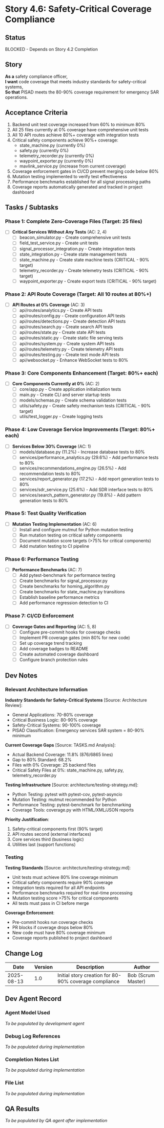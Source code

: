 # Story 4.6: Safety-Critical Coverage Compliance

## Status

BLOCKED - Depends on Story 4.2 Completion

## Story

**As a** safety compliance officer,  
**I want** code coverage that meets industry standards for safety-critical systems,  
**So that** PISAD meets the 80-90% coverage requirement for emergency SAR operations.

## Acceptance Criteria

1. Backend unit test coverage increased from 60% to minimum 80%
2. All 25 files currently at 0% coverage have comprehensive unit tests
3. All 10 API routes achieve 80%+ coverage with integration tests
4. Critical safety components achieve 90%+ coverage:
   - state_machine.py (currently 0%)
   - safety.py (currently 0%)
   - telemetry_recorder.py (currently 0%)
   - waypoint_exporter.py (currently 0%)
   - mavlink_service.py (increase from current coverage)
5. Coverage enforcement gates in CI/CD prevent merging code below 80%
6. Mutation testing implemented to verify test effectiveness
7. Performance benchmarks established for all signal processing paths
8. Coverage reports automatically generated and tracked in project dashboard

## Tasks / Subtasks

### Phase 1: Complete Zero-Coverage Files (Target: 25 files)
- [ ] **Critical Services Without Any Tests** (AC: 2, 4)
  - [ ] beacon_simulator.py - Create comprehensive unit tests
  - [ ] field_test_service.py - Create unit tests
  - [ ] signal_processor_integration.py - Create integration tests
  - [ ] state_integration.py - Create state management tests
  - [ ] state_machine.py - Create state machine tests (CRITICAL - 90% target)
  - [ ] telemetry_recorder.py - Create telemetry tests (CRITICAL - 90% target)
  - [ ] waypoint_exporter.py - Create export tests (CRITICAL - 90% target)

### Phase 2: API Route Coverage (Target: All 10 routes at 80%+)
- [ ] **API Routes at 0% Coverage** (AC: 3)
  - [ ] api/routes/analytics.py - Create API tests
  - [ ] api/routes/config.py - Create configuration API tests
  - [ ] api/routes/detections.py - Create detection API tests
  - [ ] api/routes/search.py - Create search API tests
  - [ ] api/routes/state.py - Create state API tests
  - [ ] api/routes/static.py - Create static file serving tests
  - [ ] api/routes/system.py - Create system API tests
  - [ ] api/routes/telemetry.py - Create telemetry API tests
  - [ ] api/routes/testing.py - Create test mode API tests
  - [ ] api/websocket.py - Enhance WebSocket tests to 80%

### Phase 3: Core Components Enhancement (Target: 80%+ each)
- [ ] **Core Components Currently at 0%** (AC: 2)
  - [ ] core/app.py - Create application initialization tests
  - [ ] main.py - Create CLI and server startup tests
  - [ ] models/schemas.py - Create schema validation tests
  - [ ] utils/safety.py - Create safety mechanism tests (CRITICAL - 90% target)
  - [ ] utils/test_logger.py - Create logging tests

### Phase 4: Low Coverage Service Improvements (Target: 80%+ each)
- [ ] **Services Below 30% Coverage** (AC: 1)
  - [ ] models/database.py (11.2%) - Increase database tests to 80%
  - [ ] services/performance_analytics.py (29.6%) - Add performance tests to 80%
  - [ ] services/recommendations_engine.py (26.5%) - Add recommendation tests to 80%
  - [ ] services/report_generator.py (17.2%) - Add report generation tests to 80%
  - [ ] services/sdr_service.py (25.6%) - Add SDR interface tests to 80%
  - [ ] services/search_pattern_generator.py (19.8%) - Add pattern generation tests to 80%

### Phase 5: Test Quality Verification
- [ ] **Mutation Testing Implementation** (AC: 6)
  - [ ] Install and configure mutmut for Python mutation testing
  - [ ] Run mutation testing on critical safety components
  - [ ] Document mutation score targets (>75% for critical components)
  - [ ] Add mutation testing to CI pipeline

### Phase 6: Performance Testing
- [ ] **Performance Benchmarks** (AC: 7)
  - [ ] Add pytest-benchmark for performance testing
  - [ ] Create benchmarks for signal_processor.py
  - [ ] Create benchmarks for homing_algorithm.py
  - [ ] Create benchmarks for state_machine.py transitions
  - [ ] Establish baseline performance metrics
  - [ ] Add performance regression detection to CI

### Phase 7: CI/CD Enforcement
- [ ] **Coverage Gates and Reporting** (AC: 5, 8)
  - [ ] Configure pre-commit hooks for coverage checks
  - [ ] Implement PR coverage gates (min 80% for new code)
  - [ ] Set up coverage trend tracking
  - [ ] Add coverage badges to README
  - [ ] Create automated coverage dashboard
  - [ ] Configure branch protection rules

## Dev Notes

### Relevant Architecture Information

**Industry Standards for Safety-Critical Systems** [Source: Architecture Review]:
- General Applications: 70-80% coverage
- Critical Business Logic: 80-90% coverage  
- Safety-Critical Systems: 90-100% coverage
- PISAD Classification: Emergency services SAR system = 80-90% minimum

**Current Coverage Gaps** [Source: TASKS.md Analysis]:
- Actual Backend Coverage: 11.8% (876/6865 lines)
- Gap to 80% Standard: 68.2%
- Files with 0% Coverage: 25 backend files
- Critical Safety Files at 0%: state_machine.py, safety.py, telemetry_recorder.py

**Testing Infrastructure** [Source: architecture/testing-strategy.md]:
- Python Testing: pytest with pytest-cov, pytest-asyncio
- Mutation Testing: mutmut recommended for Python
- Performance Testing: pytest-benchmark for benchmarking
- Coverage Tools: coverage.py with HTML/XML/JSON reports

**Priority Justification**:
1. Safety-critical components first (90% target)
2. API routes second (external interfaces)
3. Core services third (business logic)
4. Utilities last (support functions)

### Testing

**Testing Standards** [Source: architecture/testing-strategy.md]:
- Unit tests must achieve 80% line coverage minimum
- Critical safety components require 90% coverage
- Integration tests required for all API endpoints
- Performance benchmarks required for real-time processing
- Mutation testing score >75% for critical components
- All tests must pass in CI before merge

**Coverage Enforcement**:
- Pre-commit hooks run coverage checks
- PR blocks if coverage drops below 80%
- New code must have 80% coverage minimum
- Coverage reports published to project dashboard

## Change Log

| Date | Version | Description | Author |
|------|---------|-------------|--------|
| 2025-08-13 | 1.0 | Initial story creation for 80-90% coverage compliance | Bob (Scrum Master) |

## Dev Agent Record

### Agent Model Used

_To be populated by development agent_

### Debug Log References

_To be populated during implementation_

### Completion Notes List

_To be populated during implementation_

### File List

_To be populated during implementation_

## QA Results

_To be populated by QA agent after implementation_